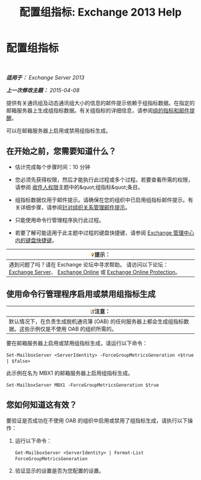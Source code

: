 ﻿---
title: '配置组指标: Exchange 2013 Help'
TOCTitle: 配置组指标
ms:assetid: 76ccd6a7-e2ec-42f4-9ab3-e8cc257ac896
ms:mtpsurl: https://technet.microsoft.com/zh-cn/library/JJ649327(v=EXCHG.150)
ms:contentKeyID: 50490859
ms.date: 05/21/2018
mtps_version: v=EXCHG.150
ms.translationtype: MT
---

# 配置组指标

 

_**适用于：** Exchange Server 2013_

_**上一次修改主题：** 2015-04-08_

提供有关通讯组及动态通讯组大小的信息的邮件提示依赖于组指标数据。在指定的邮箱服务器上生成组指标数据。有关组指标的详细信息，请参阅[组的指标和邮件提醒](group-metrics-and-mailtips-exchange-2013-help.md)。

可以在邮箱服务器上启用或禁用组指标生成。

## 在开始之前，您需要知道什么？

  - 估计完成每个步骤时间：10 分钟

  - 您必须先获得权限，然后才能执行此过程或多个过程。若要查看所需的权限，请参阅 [收件人权限](recipients-permissions-exchange-2013-help.md)主题中的\&quot;组指标\&quot;条目。

  - 组指标数据仅用于邮件提示。请确保在您的组织中已启用组指标邮件提示。有关详细步骤，请参阅[针对组织关系管理邮件提示](manage-mailtips-for-organization-relationships-exchange-2013-help.md)。

  - 只能使用命令行管理程序执行此过程。

  - 若要了解可能适用于此主题中过程的键盘快捷键，请参阅 [Exchange 管理中心内的键盘快捷键](keyboard-shortcuts-in-the-exchange-admin-center-exchange-online-protection-help.md)。

<table>
<thead>
<tr class="header">
<th><img src="images/Bb124558.tip(EXCHG.150).gif" title="提示" alt="提示" />提示：</th>
</tr>
</thead>
<tbody>
<tr class="odd">
<td>遇到问题了吗？请在 Exchange 论坛中寻求帮助。 请访问以下论坛：<a href="https://go.microsoft.com/fwlink/p/?linkid=60612">Exchange Server</a>、 <a href="https://go.microsoft.com/fwlink/p/?linkid=267542">Exchange Online</a> 或 <a href="https://go.microsoft.com/fwlink/p/?linkid=285351">Exchange Online Protection</a>。</td>
</tr>
</tbody>
</table>


## 使用命令行管理程序启用或禁用组指标生成

<table>
<thead>
<tr class="header">
<th><img src="images/Bb124558.note(EXCHG.150).gif" title="注意" alt="注意" />注意：</th>
</tr>
</thead>
<tbody>
<tr class="odd">
<td>默认情况下，在负责生成脱机通讯簿 (OAB) 的任何服务器上都会生成组指标数据。这些示例仅是不使用 OAB 的组织所需的。</td>
</tr>
</tbody>
</table>


要在邮箱服务器上启用或禁用组指标生成，请运行以下命令：

    Set-MailboxServer <ServerIdentity> -ForceGroupMetricsGeneration <$true | $false>

此示例在名为 MBX1 的邮箱服务器上启用组指标生成。

    Set-MailboxServer MBX1 -ForceGroupMetricsGeneration $true

## 您如何知道这有效？

要验证是否成功在不使用 OAB 的组织中启用或禁用了组指标生成，请执行以下操作：

1.  运行以下命令：
    
        Get-MailboxServer <ServerIdentity> | Format-List ForceGroupMetricsGeneration

2.  验证显示的设置是否为您配置的设置。

